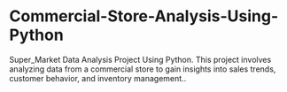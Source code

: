 # Commercial-Store-Analysis-Using-Python

Super_Market Data Analysis Project Using Python.
This project involves analyzing data from a commercial store to gain insights into sales trends, customer behavior, and inventory management..
